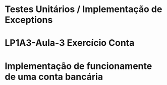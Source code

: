 # Testes Unitários / Implementação de Exceptions
# LP1A3-Aula-3 Exercício Conta
# Implementação de funcionamente de uma conta bancária
